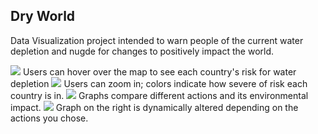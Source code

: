## Dry World

Data Visualization project intended to warn people of the current water depletion and nugde for changes to positively impact the world.

<img src="https://i.ibb.co/y8jPYGG/001.jpg" />
Users can hover over the map to see each country's risk for water depletion


<img src="https://i.ibb.co/SyP0RdV/002.jpg" />
Users can zoom in; colors indicate how severe of risk each country is in.


<img src="https://i.ibb.co/gPpbPTD/003.jpg" />
Graphs compare different actions and its environmental impact.


<img src="https://i.ibb.co/2g38R3j/004.jpg" />
Graph on the right is dynamically altered depending on the actions you chose.

